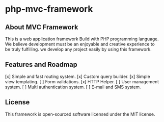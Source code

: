 # php-mvc-framework
## About MVC Framework
This is a web application framework Build with PHP programming language. We believe development must be an enjoyable and creative experience to be truly fulfilling. we develop any project easily by using this framework.

## Features and Roadmap
[x] Simple and fast routing system.
[x] Custom query builder.
[x] Simple view templating.
[ ] Form validations.
[x] HTTP Helper.
[ ] User management system.
[ ] Multi authentication system.
[ ] E-mail and SMS system.

## License
This framework is open-sourced software licensed under the MIT license.